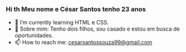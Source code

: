### Hi th Meu nome e César Santos tenho 23 anos


- 🌱 I’m currently learning  HTML e CSS.
- 💬 Sobre mim: Tenho dois filhos, sou casado e estou em busca de oportunidades.
- 📫 How to reach me: cesarsantossouza99@gmail.com
